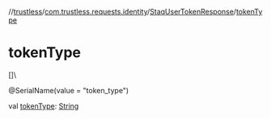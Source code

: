 //[trustless](../../../index.md)/[com.trustless.requests.identity](../index.md)/[StaqUserTokenResponse](index.md)/[tokenType](token-type.md)

# tokenType

[]\

@SerialName(value = &quot;token_type&quot;)

val [tokenType](token-type.md): [String](https://kotlinlang.org/api/latest/jvm/stdlib/kotlin/-string/index.html)
